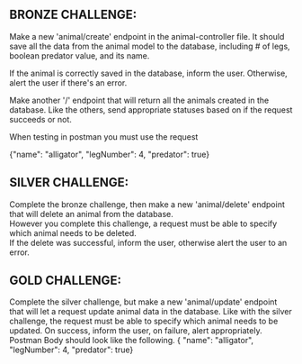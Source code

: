 ## BRONZE CHALLENGE:
Make a new 'animal/create' endpoint in the animal-controller file. It should save all
the data from the animal model to the database, including # of legs,
boolean predator value, and its name.

If the animal is correctly saved in the database, inform the user.
Otherwise, alert the user if there's an error.

Make another '/' endpoint that will return all the animals
created in the database. Like the others, send appropriate statuses based on
if the request succeeds or not.

When testing in postman you must use the request

{"name": "alligator", "legNumber": 4, "predator": true}


## SILVER CHALLENGE:
Complete the bronze challenge, then make a new 'animal/delete' endpoint 
that will delete an animal from the database.  
However you complete this challenge, a request must be able to 
specify which animal needs to be deleted.  
If the delete was successful, inform the user, otherwise alert the 
user to an error.


## GOLD CHALLENGE:   
Complete the silver challenge, but make a new 'animal/update' endpoint    that will let a request update animal data in the database.     Like with the silver challenge, the request must be able to    specify which animal needs to be updated.     On success, inform the user, on failure, alert appropriately.       Postman Body should look like the following.   { "name": "alligator", "legNumber": 4, "predator": true}

